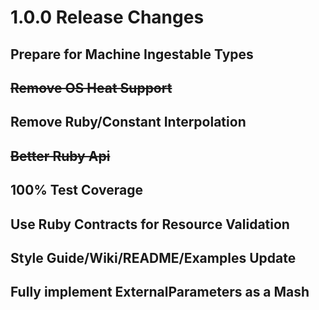 # 1.0.0 Release Changes

## Prepare for Machine Ingestable Types

## ~~Remove OS Heat Support~~

## Remove Ruby/Constant Interpolation

## ~~Better Ruby Api~~

## 100% Test Coverage

## Use Ruby Contracts for Resource Validation

## Style Guide/Wiki/README/Examples Update

## Fully implement ExternalParameters as a Mash

